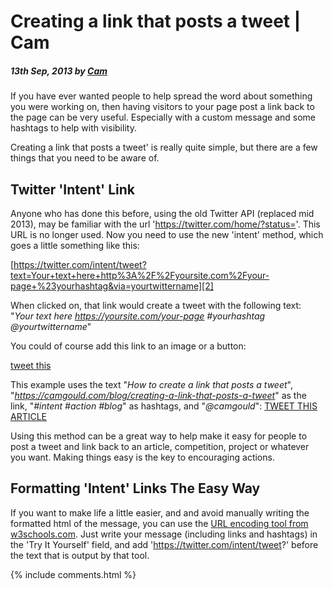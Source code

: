 # Creating a link that posts a tweet | Cam

##### 13th Sep, 2013 by [Cam][1]

If you have ever wanted people to help spread the word about something you were working on, then having visitors to your page post a link back to the page can be very useful. Especially with a custom message and some hashtags to help with visibility.

Creating a link that posts a tweet' is really quite simple, but there are a few things that you need to be aware of.

## Twitter 'Intent' Link

Anyone who has done this before, using the old Twitter API (replaced mid 2013), may be familiar with the url 'https://twitter.com/home/?status='. This URL is no longer used. Now you need to use the new 'intent' method, which goes a little something like this:

[https://twitter.com/intent/tweet?text=Your+text+here+http%3A%2F%2Fyoursite.com%2Fyour-page+%23yourhashtag&via=yourtwittername][2]

When clicked on, that link would create a tweet with the following text: "_Your text here https://yoursite.com/your-page #yourhashtag @yourtwittername_"

You could of course add this link to an image or a button:

[tweet this][3]

This example uses the text "_How to create a link that posts a tweet_", "_https://camgould.com/blog/creating-a-link-that-posts-a-tweet_" as the link, "_#intent #action #blog_" as hashtags, and "_@camgould_": [TWEET THIS ARTICLE][3]

Using this method can be a great way to help make it easy for people to post a tweet and link back to an article, competition, project or whatever you want. Making things easy is the key to encouraging actions.

## Formatting 'Intent' Links The Easy Way

If you want to make life a little easier, and and avoid manually writing the formatted html of the message, you can use the [URL encoding tool from w3schools.com][4]. Just write your message (including links and hashtags) in the 'Try It Yourself' field, and add 'https://twitter.com/intent/tweet?' before the text that is output by that tool.

[1]: https://plus.google.com/+CamGould?rel=author
[2]: https://twitter.com/intent/tweet?text=Your+text+here+http%3A%2F%2Fyoursite.com%2Fyour-page+%23yourhashtag&via=yourtwittername
[3]: https://twitter.com/intent/tweet?text=How+to+create+a+link+that+posts+a+tweet+http%3A%2F%2Fcamgould.com%2Fblog%2Fposts%2Fcreating-a-link-that-posts-a-tweet+%23intent+%23action+%23blog&via=camgould
[4]: https://www.w3schools.com/TAGS/ref_urlencode.asp

{% include comments.html %}
